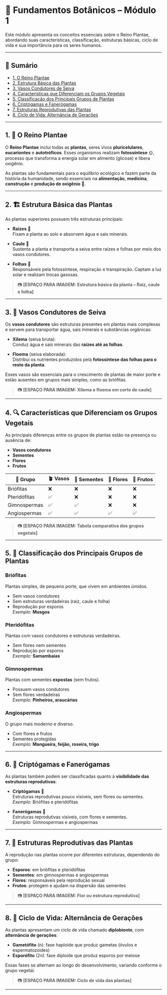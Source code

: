 # 🌿 Fundamentos Botânicos – Módulo 1

Este módulo apresenta os conceitos essenciais sobre o Reino Plantae, abordando suas características, classificação, estruturas básicas, ciclo de vida e sua importância para os seres humanos.

---

## 📑 Sumário

- [1. O Reino Plantae](#1-o-reino-plantae)
- [2. Estrutura Básica das Plantas](#2-estrutura-básica-das-plantas)
- [3. Vasos Condutores de Seiva](#3-vasos-condutores-de-seiva)
- [4. Características que Diferenciam os Grupos Vegetais](#4-características-que-diferenciam-os-grupos-vegetais)
- [5. Classificação dos Principais Grupos de Plantas](#5-classificação-dos-principais-grupos-de-plantas)
- [6. Criptógamas e Fanerógamas](#6-criptógamas-e-fanerógamas)
- [7. Estruturas Reprodutivas das Plantas](#7-estruturas-reprodutivas-das-plantas)
- [8. Ciclo de Vida: Alternância de Gerações](#8-ciclo-de-vida-alternância-de-gerações)

---

## 1. 🌱 O Reino Plantae

O **Reino Plantae** inclui todas as **plantas**, seres vivos **pluricelulares**, **eucariontes** e **autotróficos**. Esses organismos realizam **fotossíntese** 🌞, processo que transforma a energia solar em alimento (glicose) e libera oxigênio.

As plantas são fundamentais para o equilíbrio ecológico e fazem parte da história da humanidade, sendo essenciais na **alimentação**, **medicina**, **construção** e **produção de oxigênio** 🍃.

---

## 2. 🏗️ Estrutura Básica das Plantas

As plantas superiores possuem três estruturas principais:

- **Raízes** 🌱  
  Fixam a planta ao solo e absorvem água e sais minerais.

- **Caule** 🌿  
  Sustenta a planta e transporta a seiva entre raízes e folhas por meio dos vasos condutores.

- **Folhas** 🍃  
  Responsáveis pela fotossíntese, respiração e transpiração. Captam a luz solar e realizam trocas gasosas.

> 📷 **[ESPAÇO PARA IMAGEM: Estrutura básica da planta – Raiz, caule e folha]**

---

## 3. 🧪 Vasos Condutores de Seiva

Os **vasos condutores** são estruturas presentes em plantas mais complexas e servem para transportar água, sais minerais e substâncias orgânicas:

- **Xilema** (seiva bruta):  
  Conduz água e sais minerais das **raízes até as folhas**.

- **Floema** (seiva elaborada):  
  Distribui os nutrientes produzidos pela **fotossíntese das folhas para o resto da planta**.

Esses vasos são essenciais para o crescimento de plantas de maior porte e estão ausentes em grupos mais simples, como as briófitas.

> 📷 **[ESPAÇO PARA IMAGEM: Xilema e floema em corte de caule]**

---

## 4. 🔍 Características que Diferenciam os Grupos Vegetais

As principais diferenças entre os grupos de plantas estão na presença ou ausência de:

- **Vasos condutores**
- **Sementes**
- **Flores**
- **Frutos**

| 🌿 Grupo        | 🪴 Vasos | 🌰 Sementes | 🌸 Flores | 🍎 Frutos |
|----------------|-----------|--------------|-----------|------------|
| Briófitas      | ❌        | ❌           | ❌        | ❌         |
| Pteridófitas   | ✅        | ❌           | ❌        | ❌         |
| Gimnospermas   | ✅        | ✅           | ❌        | ❌         |
| Angiospermas   | ✅        | ✅           | ✅        | ✅         |

> 📷 **[ESPAÇO PARA IMAGEM: Tabela comparativa dos grupos vegetais]**

---

## 5. 🌿 Classificação dos Principais Grupos de Plantas

### Briófitas  
Plantas simples, de pequeno porte, que vivem em ambientes úmidos.  
- Sem vasos condutores  
- Sem estruturas verdadeiras (raiz, caule e folha)  
- Reprodução por esporos  
*Exemplo:* **Musgos**

### Pteridófitas  
Plantas com vasos condutores e estruturas verdadeiras.  
- Sem flores nem sementes  
- Reprodução por esporos  
*Exemplo:* **Samambaias**

### Gimnospermas  
Plantas com sementes **expostas** (sem frutos).  
- Possuem vasos condutores  
- Sem flores verdadeiras  
*Exemplo:* **Pinheiros, araucárias**

### Angiospermas  
O grupo mais moderno e diverso.  
- Com flores e frutos  
- Sementes protegidas  
*Exemplo:* **Mangueira, feijão, roseira, trigo**

---

## 6. 🧬 Criptógamas e Fanerógamas

As plantas também podem ser classificadas quanto à **visibilidade das estruturas reprodutivas**:

- **Criptógamas** 🔬  
  Estruturas reprodutivas pouco visíveis, sem flores ou sementes.  
  *Exemplo:* Briófitas e pteridófitas

- **Fanerógamas** 🌸  
  Estruturas reprodutivas visíveis, com flores e sementes.  
  *Exemplo:* Gimnospermas e angiospermas

---

## 7. 🌻 Estruturas Reprodutivas das Plantas

A reprodução nas plantas ocorre por diferentes estruturas, dependendo do grupo:

- **Esporos**: em briófitas e pteridófitas  
- **Sementes**: em gimnospermas e angiospermas  
- **Flores**: responsáveis pela reprodução sexual  
- **Frutos**: protegem e ajudam na dispersão das sementes

> 📷 **[ESPAÇO PARA IMAGEM: Flor ou estrutura reprodutiva]**

---

## 8. 🔄 Ciclo de Vida: Alternância de Gerações

As plantas apresentam um ciclo de vida chamado **diplobionte**, com **alternância de gerações**:

- **Gametófito** (n): fase haploide que produz gametas (óvulos e espermatozoides)  
- **Esporófito** (2n): fase diploide que produz esporos por meiose

Essas fases se alternam ao longo do desenvolvimento, variando conforme o grupo vegetal.

> 📷 **[ESPAÇO PARA IMAGEM: Ciclo de vida das plantas]**

---
